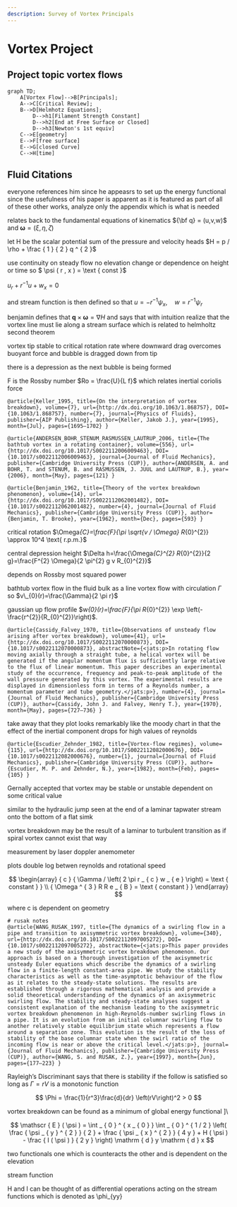 ```yaml
---
description: Survey of Vortex Principals
---
```


# Vortex Project

## Project topic vortex flows

```
graph TD;
    A[Vortex Flow]-->B[Principals];
    A-->C[Critical Review];
    B-->D[Helmhotz Equations];
        D-->h1[Filament Strength Constant]
        D-->h2[End at Free Surface or Closed]
        D-->h3[Newton's 1st equiv]
    C-->E[geometry]
    E-->F[free surface]
    E-->G[closed Curve]
    C-->H[time]
```

## Fluid Citations

everyone references him since he appeasrs to set up the energy functional since the usefulness of his paper is apparent as it is featured as part of all of these other works, analyze only the appendix which is what is needed

relates back to the fundamental equations of kinematics ${\bf q} = (u,v,w)$ and ${\boldsymbol \omega} = (\xi,\eta,\zeta)$

let H be the scalar potential sum of the pressure and velocity heads $H = p / \rho + \frac { 1 } { 2 } q ^ { 2 }$

use continuity on steady flow no elevation change or dependence on height or time so $ \psi ( r , x ) = \text { const }$

$u _{ r } + r ^ { - 1 } u + w_ { x } = 0$

and stream function is then defined so that $u = - r ^ { - 1 } \psi _{ x } , \quad w = r ^ { - 1 } \psi_ { r }$

benjamin defines that $\mathbf { q } \times \boldsymbol { \omega } = \nabla H$ and says that with intuition realize that the vortex line must lie along a stream surface which is related to helmholtz second theorem



vortex tip stable to critical rotation rate where downward drag overcomes buoyant force and bubble is dragged down from tip

there is a depression as the next bubble is being formed

F is the Rossby number $Ro = \frac{U}{L f}$ which relates inertial coriolis force

```
@article{Keller_1995, title={On the interpretation of vortex breakdown}, volume={7}, url={http://dx.doi.org/10.1063/1.868757}, DOI={10.1063/1.868757}, number={7}, journal={Physics of Fluids}, publisher={AIP Publishing}, author={Keller, Jakob J.}, year={1995}, month={Jul}, pages={1695–1702} }
```

```
@article{ANDERSEN_BOHR_STENUM_RASMUSSEN_LAUTRUP_2006, title={The bathtub vortex in a rotating container}, volume={556}, url={http://dx.doi.org/10.1017/S0022112006009463}, DOI={10.1017/s0022112006009463}, journal={Journal of Fluid Mechanics}, publisher={Cambridge University Press (CUP)}, author={ANDERSEN, A. and BOHR, T. and STENUM, B. and RASMUSSEN, J. JUUL and LAUTRUP, B.}, year={2006}, month={May}, pages={121} }
```

```
@article{Benjamin_1962, title={Theory of the vortex breakdown phenomenon}, volume={14}, url={http://dx.doi.org/10.1017/S0022112062001482}, DOI={10.1017/s0022112062001482}, number={4}, journal={Journal of Fluid Mechanics}, publisher={Cambridge University Press (CUP)}, author={Benjamin, T. Brooke}, year={1962}, month={Dec}, pages={593} }
```

critical rotation $\Omeg&#x61;_{C}=\frac{F}{\pi \sqrt{v / \Omega} R_{0}^{2\}} \approx 10^4 \text{ r.p.m.}$

central depression height $\Delta h=\frac{\Omeg&#x61;_{C}^{2} R_{0}^{2\}}{2 g}=\frac{F^{2} \Omega}{2 \pi^{2} g v R\_{0}^{2\}}$

depends on Rossby most squared power

bathtub vortex flow in the fluid bulk as a line vortex flow with circulation $\Gamma$ so $v\_{0}(r)=\frac{\Gamma}{2 \pi r}$

gaussian up flow profile $&#x77;_{0}(r)=\frac{F}{\pi R_{0}^{2\}} \exp \left(-\frac{r^{2\}}{R\_{0}^{2\}}\right)$.

```
@article{Cassidy_Falvey_1970, title={Observations of unsteady flow arising after vortex breakdown}, volume={41}, url={http://dx.doi.org/10.1017/S0022112070000873}, DOI={10.1017/s0022112070000873}, abstractNote={<jats:p>In rotating flow moving axially through a straight tube, a helical vortex will be generated if the angular momentum flux is sufficiently large relative to the flux of linear momentum. This paper describes an experimental study of the occurrence, frequency and peak-to-peak amplitude of the wall pressure generated by this vortex. The experimental results are displayed in dimensionless form in terms of a Reynolds number, a momentum parameter and tube geometry.</jats:p>}, number={4}, journal={Journal of Fluid Mechanics}, publisher={Cambridge University Press (CUP)}, author={Cassidy, John J. and Falvey, Henry T.}, year={1970}, month={May}, pages={727–736} }
```

take away that they plot looks remarkably like the moody chart in that the effect of the inertial component drops for high values of reynolds

```
@article{Escudier_Zehnder_1982, title={Vortex-flow regimes}, volume={115}, url={http://dx.doi.org/10.1017/S0022112082000676}, DOI={10.1017/s0022112082000676}, number={1}, journal={Journal of Fluid Mechanics}, publisher={Cambridge University Press (CUP)}, author={Escudier, M. P. and Zehnder, N.}, year={1982}, month={Feb}, pages={105} }
```

Gernally accepted that vortex may be stable or unstable dependent on some critical value

similar to the hydraulic jump seen at the end of a laminar tapwater stream onto the bottom of a flat simk

vortex breakdown may be the result of a laminar to turbulent transition as if spiral vortex cannot exist that way

measurement by laser doppler anemometer

plots double log betwen reynolds and rotational speed

$$
\begin{array} { c } { \Gamma / \left( 2 \pi r _ { c } w _ { e } \right) = \text { constant } } \\ { \Omega ^ { 3 } R R e _ { B } = \text { constant } } \end{array}
$$

where c is dependent on geometry

```
# rusak notes 
@article{WANG_RUSAK_1997, title={The dynamics of a swirling flow in a pipe and transition to axisymmetric vortex breakdown}, volume={340}, url={http://dx.doi.org/10.1017/S0022112097005272}, DOI={10.1017/s0022112097005272}, abstractNote={<jats:p>This paper provides a new study of the axisymmetric vortex breakdown phenomenon. Our approach is based on a thorough investigation of the axisymmetric unsteady Euler equations which describe the dynamics of a swirling flow in a finite-length constant-area pipe. We study the stability characteristics as well as the time-asymptotic behaviour of the flow as it relates to the steady-state solutions. The results are established through a rigorous mathematical analysis and provide a solid theoretical understanding of the dynamics of an axisymmetric swirling flow. The stability and steady-state analyses suggest a consistent explanation of the mechanism leading to the axisymmetric vortex breakdown phenomenon in high-Reynolds-number swirling flows in a pipe. It is an evolution from an initial columnar swirling flow to another relatively stable equilibrium state which represents a flow around a separation zone. This evolution is the result of the loss of stability of the base columnar state when the swirl ratio of the incoming flow is near or above the critical level.</jats:p>}, journal={Journal of Fluid Mechanics}, publisher={Cambridge University Press (CUP)}, author={WANG, S. and RUSAK, Z.}, year={1997}, month={Jun}, pages={177–223} }
```

Rayleigh’s Discriminant says that there is stability if the follow is satisfied so long as $\Gamma = rV$ is a monotonic function

$$
\Phi = \frac{1}{r^3}\frac{d}{dr} \left(rV\right)^2 > 0
$$

vortex breakdown can be found as a minimum of global energy functional ]\\

$$
\mathscr { E } ( \psi ) = \int _ { 0 } ^ { x _ { 0 } } \int _ { 0 } ^ { 1 / 2 } \left( \frac { \psi _ { y } ^ { 2 } } { 2 } + \frac { \psi _ { x } ^ { 2 } } { 4 y } + H ( \psi ) - \frac { I ( \psi ) } { 2 y } \right) \mathrm { d } y \mathrm { d } x
$$

two functionals one which is counteracts the other and is dependent on the elevation

stream function

H and I can be thought of as differential operations acting on the stream functions which is denoted as \phi\_{yy}
